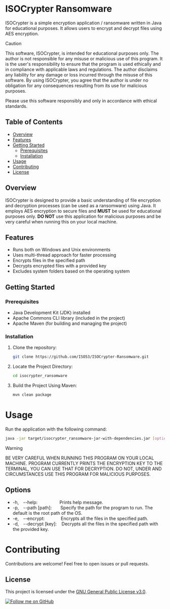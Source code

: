 # ISOCrypter Ransomware

ISOCrypter is a simple encryption application / ransomware written in Java for educational purposes. It allows users to encrypt and decrypt files using AES encryption.

> [!CAUTION]
>
> This software, ISOCrypter, is intended for educational purposes only. The author is not responsible for any misuse or malicious use of this program. It is the user's responsibility to ensure that the program is
> used ethically and in compliance with applicable laws and regulations. The author disclaims any liability for any damage or loss incurred through the misuse of this software. By using ISOCrypter, you agree that 
> the author is under no obligation for any consequences resulting from its use for malicious purposes.
> 
> Please use this software responsibly and only in accordance with ethical standards.


## Table of Contents
- [Overview](#overview)
- [Features](#features)
- [Getting Started](#getting-started)
  - [Prerequisites](#prerequisites)
  - [Installation](#installation)
- [Usage](#usage)
- [Contributing](#contributing)
- [License](#license)

## Overview
ISOCrypter is designed to provide a basic understanding of file encryption and decryption processes (can be used as a ransomware) using Java. It employs AES encryption to secure files and **MUST** be used for educational purposes only. **DO NOT** use this application for malicious purposes and be very careful when running this on your local machine.

## Features
- Runs both on Windows and Unix environments
- Uses multi-thread approach for faster processing
- Encrypts files in the specified path
- Decrypts encrypted files with a provided key
- Excludes system folders based on the operating system

## Getting Started

### Prerequisites

- Java Development Kit (JDK) installed
- Apache Commons CLI library (included in the project)
- Apache Maven (for building and managing the project)

### Installation

1. Clone the repository:
   ```bash
   git clone https://github.com/ISO53/ISOCrypter-Ransomware.git
   ```
   
2. Locate the Project Directory:
	```bash
   	cd isocrypter_ransomware
   	```
 
3. Build the Project Using Maven:
   ```bash
   mvn clean package
   ```

# Usage
Run the application with the following command:
```bash
java -jar target/isocrypter_ransomware-jar-with-dependencies.jar [options]
```

> [!WARNING]
> BE VERY CAREFUL WHEN RUNNING THIS PROGRAM ON YOUR LOCAL MACHINE. PROGRAM CURRENTLY PRINTS THE ENCRYPTION KEY TO THE TERMINAL, YOU CAN USE THAT FOR DECRYPTION. DO NOT, UNDER AND CIRCUMSTANCES USE THIS PROGRAM FOR MALICIOUS PURPOSES.

## Options
* -h,&emsp;--help:&emsp;&emsp;&emsp;&nbsp;&nbsp;&nbsp;&nbsp;&nbsp;&nbsp;&nbsp;Prints help message.
* -p,&emsp;--path [path]:&nbsp;&nbsp;&nbsp;&nbsp;&nbsp;&nbsp;&nbsp;Specify the path for the program to run. The default is the root path of the OS.
* -e,&emsp;--encrypt:&nbsp;&nbsp;&nbsp;&nbsp;&nbsp;&nbsp;&nbsp;&nbsp;&nbsp;&nbsp;&nbsp;&nbsp;&nbsp;Encrypts all the files in the specified path.
* -d,&emsp;--decrypt [key]:&nbsp;&nbsp;&nbsp;&nbsp;Decrypts all the files in the specified path with the provided key.

# Contributing
Contributions are welcome! Feel free to open issues or pull requests.

## License

 This project is licensed under the [GNU General Public License v3.0](LICENSE).

 [![Follow me on GitHub](https://img.shields.io/github/followers/iso53?label=Follow%20%40iso53&style=social)](https://github.com/iso53)
